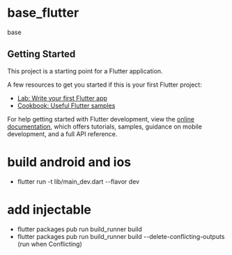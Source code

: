 # base_flutter

base

## Getting Started

This project is a starting point for a Flutter application.

A few resources to get you started if this is your first Flutter project:

- [Lab: Write your first Flutter app](https://docs.flutter.dev/get-started/codelab)
- [Cookbook: Useful Flutter samples](https://docs.flutter.dev/cookbook)

For help getting started with Flutter development, view the
[online documentation](https://docs.flutter.dev/), which offers tutorials,
samples, guidance on mobile development, and a full API reference.

# build android and ios
- flutter run -t lib/main_dev.dart --flavor dev

# add injectable
- flutter packages pub run build_runner build
- flutter packages pub run build_runner build --delete-conflicting-outputs (run when Conflicting)
